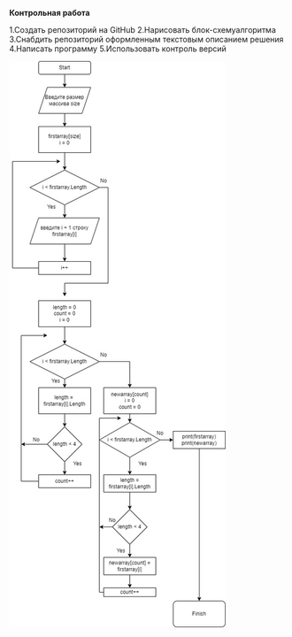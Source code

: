 **Контрольная работа**
 
1.Создать репозиторий на GitHub
2.Нарисовать блок-схемуалгоритма
3.Снабдить репозиторий оформленным текстовым описанием решения
4.Написать программу
5.Использовать контроль версий



![Блок-схема](Блок-схема.jpg)

